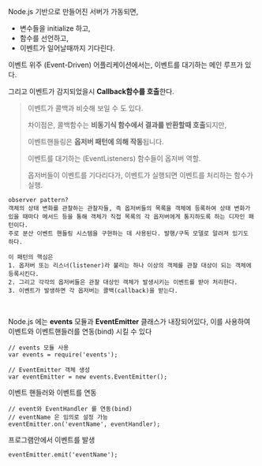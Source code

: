 Node.js 기반으로 만들어진 서버가 가동되면, 

- 변수들을 initialize 하고, 
- 함수를 선언하고, 
- 이벤트가 일어날때까지 기다린다.

이벤트 위주 (Event-Driven) 어플리케이션에서는, 이벤트를 대기하는 메인 루프가 있다.

그리고 이벤트가 감지되었을시 **Callback함수를 호출**한다.

> 이벤트가 콜백과 비슷해 보일 수 도 있다. 
>
> 차이점은, 콜백함수는 **비동기식 함수에서 결과를 반환할때 호출**되지만,
>
> 이벤트핸들링은 **옵저버 패턴에 의해 작동**됩니다.
>
> 이벤트를 대기하는 (EventListeners)  함수들이 옵저버 역할. 
>
> 옵저버들이 이벤트를 기다리다가, 이벤트가 실행되면 이벤트를 처리하는 함수가 실행.

```
observer pattern? 
객체의 상태 변화를 관찰하는 관찰자들, 즉 옵저버들의 목록을 객체에 등록하여 상태 변화가 있을 때마다 메서드 등을 통해 객체가 직접 목록의 각 옵저버에게 통지하도록 하는 디자인 패턴이다. 
주로 분산 이벤트 핸들링 시스템을 구현하는 데 사용된다. 발행/구독 모델로 알려져 있기도 하다.

이 패턴의 핵심은 
1. 옵저버 또는 리스너(listener)라 불리는 하나 이상의 객체를 관찰 대상이 되는 객체에 등록시킨다. 
2. 그리고 각각의 옵저버들은 관찰 대상인 객체가 발생시키는 이벤트를 받아 처리한다.
3. 이벤트가 발생하면 각 옵저버는 콜백(callback)을 받는다.
```

<br>

Node.js 에는 **events** 모듈과 **EventEmitter** 클래스가 내장되어있다,
이를 사용하여 이벤트와 이벤트핸들러를 연동(bind) 시킬 수 있다

```
// events 모듈 사용
var events = require('events');

// EventEmitter 객체 생성
var eventEmitter = new events.EventEmitter();
```

이벤트 핸들러와 이벤트를 연동

```
// event와 EventHandler 를 연동(bind)
// eventName 은 임의로 설정 가능
eventEmitter.on('eventName', eventHandler);
```

프로그램안에서 이벤트를 발생

```
eventEmitter.emit('eventName');
```

 































